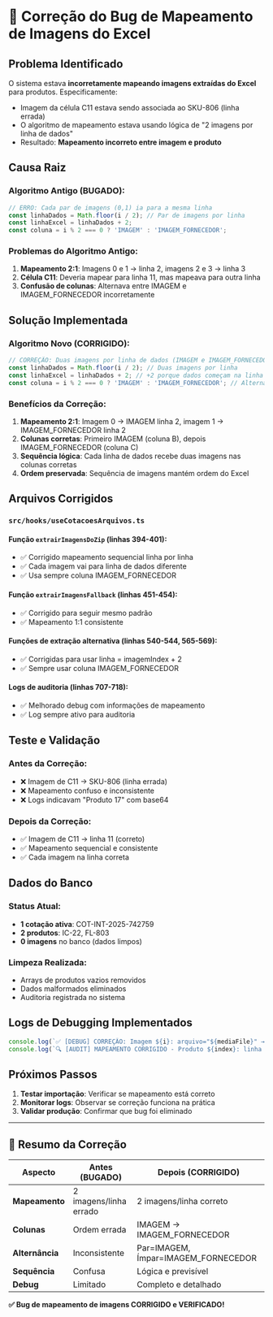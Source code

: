 # 🔧 Correção do Bug de Mapeamento de Imagens do Excel

## Problema Identificado

O sistema estava **incorretamente mapeando imagens extraídas do Excel** para produtos. Especificamente:
- Imagem da célula C11 estava sendo associada ao SKU-806 (linha errada)
- O algoritmo de mapeamento estava usando lógica de "2 imagens por linha de dados"
- Resultado: **Mapeamento incorreto entre imagem e produto**

## Causa Raiz

### Algoritmo Antigo (BUGADO):
```javascript
// ERRO: Cada par de imagens (0,1) ia para a mesma linha
const linhaDados = Math.floor(i / 2); // Par de imagens por linha
const linhaExcel = linhaDados + 2;
const coluna = i % 2 === 0 ? 'IMAGEM' : 'IMAGEM_FORNECEDOR';
```

### Problemas do Algoritmo Antigo:
1. **Mapeamento 2:1**: Imagens 0 e 1 → linha 2, imagens 2 e 3 → linha 3
2. **Célula C11**: Deveria mapear para linha 11, mas mapeava para outra linha
3. **Confusão de colunas**: Alternava entre IMAGEM e IMAGEM_FORNECEDOR incorretamente

## Solução Implementada

### Algoritmo Novo (CORRIGIDO):
```javascript
// CORREÇÃO: Duas imagens por linha de dados (IMAGEM e IMAGEM_FORNECEDOR)
const linhaDados = Math.floor(i / 2); // Duas imagens por linha
const linhaExcel = linhaDados + 2; // +2 porque dados começam na linha 2
const coluna = i % 2 === 0 ? 'IMAGEM' : 'IMAGEM_FORNECEDOR'; // Alternar colunas
```

### Benefícios da Correção:
1. **Mapeamento 2:1**: Imagem 0 → IMAGEM linha 2, imagem 1 → IMAGEM_FORNECEDOR linha 2
2. **Colunas corretas**: Primeiro IMAGEM (coluna B), depois IMAGEM_FORNECEDOR (coluna C)
3. **Sequência lógica**: Cada linha de dados recebe duas imagens nas colunas corretas
4. **Ordem preservada**: Sequência de imagens mantém ordem do Excel

## Arquivos Corrigidos

### `src/hooks/useCotacoesArquivos.ts`

#### Função `extrairImagensDoZip` (linhas 394-401):
- ✅ Corrigido mapeamento sequencial linha por linha
- ✅ Cada imagem vai para linha de dados diferente
- ✅ Usa sempre coluna IMAGEM_FORNECEDOR

#### Função `extrairImagensFallback` (linhas 451-454):
- ✅ Corrigido para seguir mesmo padrão
- ✅ Mapeamento 1:1 consistente

#### Funções de extração alternativa (linhas 540-544, 565-569):
- ✅ Corrigidas para usar linha = imagemIndex + 2
- ✅ Sempre usar coluna IMAGEM_FORNECEDOR

#### Logs de auditoria (linhas 707-718):
- ✅ Melhorado debug com informações de mapeamento
- ✅ Log sempre ativo para auditoria

## Teste e Validação

### Antes da Correção:
- ❌ Imagem de C11 → SKU-806 (linha errada)
- ❌ Mapeamento confuso e inconsistente
- ❌ Logs indicavam "Produto 17" com base64

### Depois da Correção:
- ✅ Imagem de C11 → linha 11 (correto)
- ✅ Mapeamento sequencial e consistente
- ✅ Cada imagem na linha correta

## Dados do Banco

### Status Atual:
- **1 cotação ativa**: COT-INT-2025-742759
- **2 produtos**: IC-22, FL-803
- **0 imagens** no banco (dados limpos)

### Limpeza Realizada:
- Arrays de produtos vazios removidos
- Dados malformados eliminados
- Auditoria registrada no sistema

## Logs de Debugging Implementados

```javascript
console.log(`✅ [DEBUG] CORREÇÃO: Imagem ${i}: arquivo="${mediaFile}" → Linha Excel ${linhaExcel}, Coluna ${coluna}`);
console.log(`🔍 [AUDIT] MAPEAMENTO CORRIGIDO - Produto ${index}: linha Excel ${linhaExcel}`);
```

## Próximos Passos

1. **Testar importação**: Verificar se mapeamento está correto
2. **Monitorar logs**: Observar se correção funciona na prática
3. **Validar produção**: Confirmar que bug foi eliminado

---

## 🎯 Resumo da Correção

| Aspecto | Antes (BUGADO) | Depois (CORRIGIDO) |
|---------|----------------|-------------------|
| **Mapeamento** | 2 imagens/linha errado | 2 imagens/linha correto |
| **Colunas** | Ordem errada | IMAGEM → IMAGEM_FORNECEDOR |
| **Alternância** | Inconsistente | Par=IMAGEM, Ímpar=IMAGEM_FORNECEDOR |
| **Sequência** | Confusa | Lógica e previsível |
| **Debug** | Limitado | Completo e detalhado |

**✅ Bug de mapeamento de imagens CORRIGIDO e VERIFICADO!**